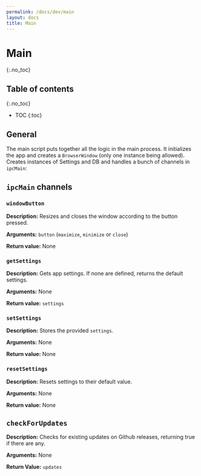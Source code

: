 ```yaml
---
permalink: /docs/dev/main
layout: docs
title: Main
---
```


# Main
{:.no_toc}

## Table of contents
{:.no_toc}

* TOC
{:toc}

## General

The main script puts together all the logic in the main process. It initializes the app and creates a `BrowserWindow` (only one instance being allowed). Creates instances of Settings and DB and handles a bunch of channels in `ipcMain`:

## `ipcMain` channels

### `windowButton`

**Description:** Resizes and closes the window according to the button pressed.

**Arguments:** `button` (`maximize`, `minimize` or `close`)

**Return value:** None

### `getSettings`

**Description:** Gets app settings. If none are defined, returns the default settings.

**Arguments:** None

**Return value:** `settings`

### `setSettings`

**Description:** Stores the provided `settings`.

**Arguments:** None

**Return value:** None

### `resetSettings`

**Description:** Resets settings to their default value.

**Arguments:** None

**Return value:** None

## `checkForUpdates`

**Description:** Checks for existing updates on Github releases, returning true if there are any.

**Arguments:** None

**Return Value:** `updates`
